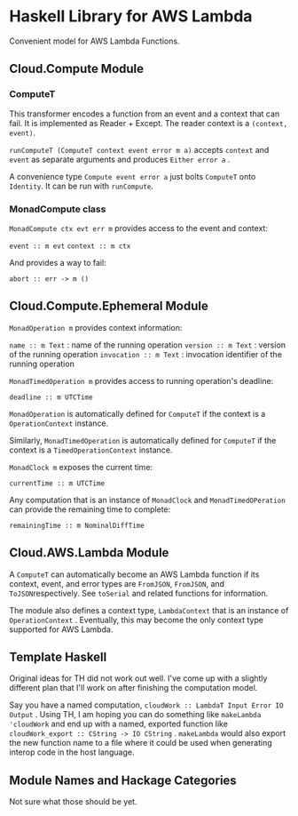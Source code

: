 # Haskell Library for AWS Lambda

Convenient model for AWS Lambda Functions.

## Cloud.Compute Module

### ComputeT

This transformer encodes a function from an event and a context that can fail. It is
implemented as Reader + Except. The reader context is a `(context, event)`.

`runComputeT (ComputeT context event error m a)` accepts `context` and `event` as separate arguments and produces 
`Either error a` .

A convenience type `Compute event error a` just bolts `ComputeT` onto `Identity`. It can be run with
`runCompute`.

### MonadCompute class

`MonadCompute ctx evt err m` provides access to the event and context:

`event :: m evt`
`context :: m ctx`

And provides a way to fail:

`abort :: err -> m ()`

## Cloud.Compute.Ephemeral Module

`MonadOperation m` provides context information:

`name :: m Text` : name of the running operation
`version :: m Text` : version of the running operation
`invocation :: m Text` : invocation identifier of the running operation

`MonadTimedOperation m` provides access to  running operation's deadline:

`deadline :: m UTCTime`

`MonadOperation` is automatically defined for `ComputeT` if the context is a
`OperationContext` instance.

Similarly, `MonadTimedOperation` is automatically defined for `ComputeT` if the context
is a `TimedOperationContext` instance.

`MonadClock m` exposes the current time:

`currentTime :: m UTCTime`

Any computation that is an instance of `MonadClock` and `MonadTimedOPeration` can provide
the remaining time to complete:

`remainingTime :: m NominalDiffTime`


## Cloud.AWS.Lambda Module

A `ComputeT` can automatically become an AWS Lambda function if its context, event, and error types
are `FromJSON`, `FromJSON`, and `ToJSON`respectively. See `toSerial` and related functions
for information.

The module also defines a context type, `LambdaContext` that is an instance of `OperationContext` .
Eventually, this may become the only context type supported for AWS Lambda.

## Template Haskell

Original ideas for TH did not work out well. I've come up with a slightly different
plan that I'll work on after finishing the computation model.

Say you have a named computation, `cloudWork :: LambdaT Input Error IO Output` . Using
TH, I am hoping you can do something like `makeLambda 'cloudWork` and end up with a named,
exported function like `cloudWork_export :: CString -> IO CString` . `makeLambda` would
also export the new function name to a file where it could be used when generating interop
code in the host language.


## Module Names and Hackage Categories

Not sure what those should be yet.


